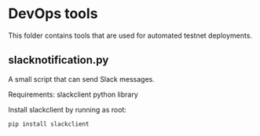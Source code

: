 # DevOps tools

This folder contains tools that are used for automated testnet deployments.

## slacknotification.py

A small script that can send Slack messages.

Requirements: slackclient python library

Install slackclient by running as root:
```
pip install slackclient
```


